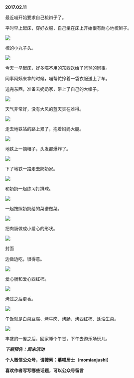
          
            
**2017.02.11**

最近喵开始要求自己梳辫子了。

平时早上起床，穿好衣服，自己坐在床上开始很有耐心地梳辫子。




![](img/51001-93a28e9de0f72ee2.jpg)




梳的小丸子头。




![](img/51001-ad2a969cb4f8822c.jpg)




今天一早起床，好多喵不用的东西送给了爸爸的同事。

同事阿姨来拿的时候，喵帮忙拎着一袋衣服送上了车。

送完东西，准备去奶奶家，带上了自己的大帽子。




![](img/51001-176a5ce863f83ffe.jpg)




天气非常好，没有大风的蓝天实在难得。




![](img/51001-a8ff59f550a6ef07.jpg)




走去地铁站的路上累了，抱着妈妈大腿。




![](img/51001-023ebbd7a01cf33d.jpg)




地铁上一摘帽子，头发都爆炸了。




![](img/51001-01a0c8e045c168f7.jpg)




下了地铁一路走去奶奶家。




![](img/51001-75f542e67e875282.jpg)




和奶奶一起练习打排球。




![](img/51001-599d81ee2d80e7f4.jpg)




一起按照奶奶给的菜谱做菜。




![](img/51001-874a54e471701206.jpg)




把肉肠做成小爱心的形状。




![](img/51001-504ac461dc5f23a5.jpg)

封面


边做边吃，很得意。




![](img/51001-78d0f305b2a5788f.jpg)




爱心肠和爱心西红柿。




![](img/51001-58ad4963b04c52c0.jpg)




烤过之后更香。




![](img/51001-1c6c7f06fe7a6a5f.jpg)




午饭就是白菜豆腐、烤牛肉、烤肠、烤西红柿、蚝油生菜。




![](img/51001-24adfe3f98fb9b15.jpg)




丰盛的一餐之后，回家睡个午觉，下午去游乐场玩儿。


***下期预告：周末活动***


**个人微信公众号，请搜索：摹喵居士（momiaojushi）**

**喜欢作者写写哪些话题，可以公众号留言**

          
        